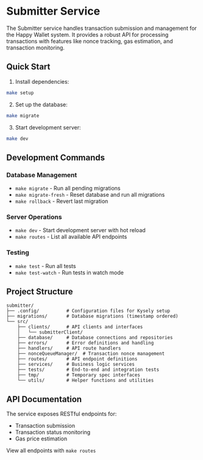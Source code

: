 # Submitter Service

The Submitter service handles transaction submission and management for the Happy Wallet system. It provides a robust API for processing transactions with features like nonce tracking, gas estimation, and transaction monitoring.

## Quick Start

1. Install dependencies:
```sh
make setup
```

2. Set up the database:
```sh
make migrate
```

3. Start development server:
```sh
make dev
```

## Development Commands

### Database Management
- `make migrate` - Run all pending migrations
- `make migrate-fresh` - Reset database and run all migrations
- `make rollback` - Revert last migration

### Server Operations
- `make dev` - Start development server with hot reload
- `make routes` - List all available API endpoints

### Testing
- `make test` - Run all tests
- `make test-watch` - Run tests in watch mode

## Project Structure

```
submitter/
├── .config/          # Configuration files for Kysely setup
├── migrations/       # Database migrations (timestamp ordered)
└── src/
    ├── clients/      # API clients and interfaces
    │   └── submitterClient/
    ├── database/     # Database connections and repositories
    ├── errors/       # Error definitions and handling
    ├── handlers/     # API route handlers
    ├── nonceQueueManager/  # Transaction nonce management
    ├── routes/       # API endpoint definitions
    ├── services/     # Business logic services
    ├── tests/        # End-to-end and integration tests
    ├── tmp/          # Temporary spec interfaces
    └── utils/        # Helper functions and utilities
```

## API Documentation

The service exposes RESTful endpoints for:
- Transaction submission
- Transaction status monitoring
- Gas price estimation

View all endpoints with `make routes`
